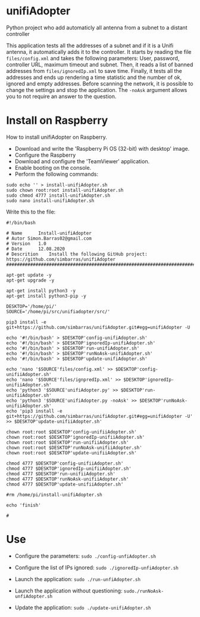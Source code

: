 # unifiAdopter
Python project who add automaticly all antenna from a subnet to a distant controller

This application tests all the addresses of a subnet and if it is a Unifi antenna, it automatically adds it to the controller.
It starts by reading the file `files/config.xml` and takes the following parameters: User, password, controller URL, maximum timeout and subnet. Then, it reads a list of banned addresses from `files/ignoredIp.xml` to save time. Finally, it tests all the addresses and ends up rendering a time statistic and the number of ok, ignored and empty addresses.
Before scanning the network, it is possible to change the settings and stop the application.
The `-noAsk` argument allows you to not require an answer to the question.

# Install on Raspberry

How to install unifiAdopter on Raspberry.
- Download and write the 'Raspberry Pi OS (32-bit) with desktop' image.
- Configure the Raspberry
- Download and configure the 'TeamViewer' application.
- Enable booting on the console.
- Perform the following commands:
```
sudo echo '' > install-unifiAdopter.sh
sudo chown root:root install-unifiAdopter.sh
sudo chmod 4777 install-unifiAdopter.sh
sudo nano install-unifiAdopter.sh
```
Write this to the file:
```
#!/bin/bash

# Name		Install-unifiAdopter
# Autor	Simon.Barras02@gmail.com
# Version	1.0
# Date		12.08.2020
# Descrition	Install the following GitHub project: https://github.com/simbarras/unifiAdopter
############################################################################################

apt-get update -y
apt-get upgrade -y

apt-get install python3 -y
apt-get install python3-pip -y

DESKTOP='/home/pi/'
SOURCE='/home/pi/src/unifiadopter/src/'

pip3 install -e git+https://github.com/simbarras/unifiAdopter.git#egg=unifiAdopter -U

echo '#!/bin/bash' > $DESKTOP'config-unifiAdopter.sh'
echo '#!/bin/bash' > $DESKTOP'ignoredIp-unifiAdopter.sh'
echo '#!/bin/bash' > $DESKTOP'run-unifiAdopter.sh'
echo '#!/bin/bash' > $DESKTOP'runNoAsk-unifiAdopter.sh'
echo '#!/bin/bash' > $DESKTOP'update-unifiAdopter.sh'

echo 'nano '$SOURCE'files/config.xml' >> $DESKTOP'config-unifiiAdopter.sh'
echo 'nano '$SOURCE'files/ignpredIp.xml' >> $DESKTOP'ignoredIp-unifiiAdopter.sh'
echo 'python3 '$SOURCE'unifiAdopter.py' >> $DESKTOP'run-unifiiAdopter.sh'
echo 'python3 '$SOURCE'unifiAdopter.py -noAsk' >> $DESKTOP'runNoAsk-unifiiAdopter.sh'
echo 'pip3 install -e git+https://github.com/simbarras/unifiAdopter.git#egg=unifiAdopter -U' >> $DESKTOP'update-unifiiAdopter.sh'

chown root:root $DESKTOP'config-unifiiAdopter.sh'
chown root:root $DESKTOP'ignoredIp-unifiiAdopter.sh'
chown root:root $DESKTOP'run-unifiiAdopter.sh'
chown root:root $DESKTOP'runNoAsk-unifiiAdopter.sh'
chown root:root $DESKTOP'update-unifiiAdopter.sh'

chmod 4777 $DESKTOP'config-unifiiAdopter.sh'
chmod 4777 $DESKTOP'ignoredIp-unifiiAdopter.sh'
chmod 4777 $DESKTOP'run-unifiiAdopter.sh'
chmod 4777 $DESKTOP'runNoAsk-unifiiAdopter.sh'
chmod 4777 $DESKTOP'update-unifiiAdopter.sh'

#rm /home/pi/install-unifiAdopter.sh

echo 'finish'

#
````
# Use
- Configure the parameters:
`sudo ./config-unfiAdopter.sh`

- Configure the list of IPs ignored:
`sudo ./ignoredIp-unfiAdopter.sh`

- Launch the application:
`sudo ./run-unfiAdopter.sh`

- Launch the application without questioning:
`sudo./runNoAsk-unfiAdopter.sh`

- Update the application:
`sudo ./update-unifiAdopter.sh`
